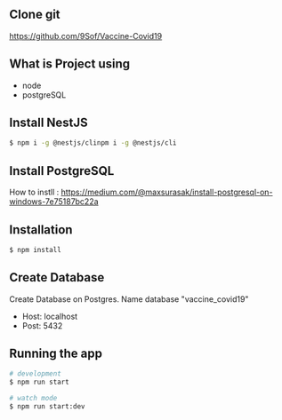 ## Clone git 
https://github.com/9Sof/Vaccine-Covid19

## What is Project using
- node
- postgreSQL

## Install NestJS

```bash
$ npm i -g @nestjs/clinpm i -g @nestjs/cli
```

## Install PostgreSQL

How to instll : https://medium.com/@maxsurasak/install-postgresql-on-windows-7e75187bc22a

## Installation

```bash
$ npm install
```

## Create Database
Create Database on Postgres. Name database "vaccine_covid19"
- Host: localhost
- Post: 5432

## Running the app

```bash
# development
$ npm run start

# watch mode
$ npm run start:dev
```


